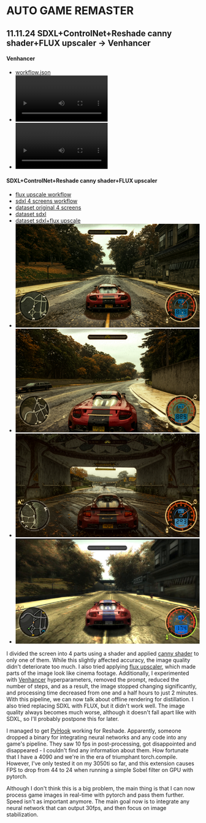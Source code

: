 # AUTO GAME REMASTER

## 11.11.24 SDXL+ControlNet+Reshade canny shader+FLUX upscaler -> Venhancer

#### Venhancer
- [workflow.json](showcases/showcase_4/nfs_venhancer_fast.json)
- <video src="https://github.com/user-attachments/assets/0cf37ab2-e006-452f-a927-e152fef74943" width="50%" controls autoplay loop></video>
- <video src="https://github.com/user-attachments/assets/ae86346c-dcee-4a95-a307-e65c5b4392d5" width="50%" controls autoplay loop></video>

#### SDXL+ControlNet+Reshade canny shader+FLUX upscaler
- [flux upscale workflow](showcases/showcase_4/nfs_flux_upscale_controlnet.json)
- [sdxl 4 screens workflow](showcases/showcase_4/nfs_4screens_sdxl.json)
- [dataset original 4 screens](https://huggingface.co/dim/auto_remaster/blob/main/render_nfs_4screens_0.tar.gz)
- [dataset sdxl](https://huggingface.co/dim/auto_remaster/blob/main/render_nfs_4screens_1_sdxl_1.tar.gz)
- [dataset sdxl+flux upscale](https://huggingface.co/dim/auto_remaster/blob/main/render_nfs_4screens_1_sdxl_1_flux_upscale_1.tar.gz)
- ![](showcases/showcase_4/showcase_4_1.png)
- ![](showcases/showcase_4/showcase_4_2.png)
- ![](showcases/showcase_4/showcase_4_3.png)
- ![](showcases/showcase_4/original_game.jpg)

I divided the screen into 4 parts using a shader and applied [canny shader](comfyui_sandbox/4Screens.fx) to only one of them. While this slightly affected accuracy, the image quality didn't deteriorate too much. I also tried applying [flux upscaler](showcases/showcase_4/nfs_flux_upscale_controlnet.json), which made parts of the image look like cinema footage. Additionally, I experimented with [Venhancer](showcases/showcase_4/nfs_venhancer_fast.json) hyperparameters, removed the prompt, reduced the number of steps, and as a result, the image stopped changing significantly, and processing time decreased from one and a half hours to just 2 minutes. With this pipeline, we can now talk about offline rendering for distillation. I also tried replacing SDXL with FLUX, but it didn't work well. The image quality always becomes much worse, although it doesn't fall apart like with SDXL, so I'll probably postpone this for later.

I managed to get [PyHook](https://github.com/dwojtasik/PyHook) working for Reshade. Apparently, someone dropped a binary for integrating neural networks and any code into any game's pipeline. They saw 10 fps in post-processing, got disappointed and disappeared - I couldn't find any information about them. How fortunate that I have a 4090 and we're in the era of triumphant torch.compile. However, I've only tested it on my 3050ti so far, and this extension causes FPS to drop from 44 to 24 when running a simple Sobel filter on GPU with pytorch.

Although I don't think this is a big problem, the main thing is that I can now process game images in real-time with pytorch and pass them further. Speed isn't as important anymore. The main goal now is to integrate any neural network that can output 30fps, and then focus on image stabilization.

